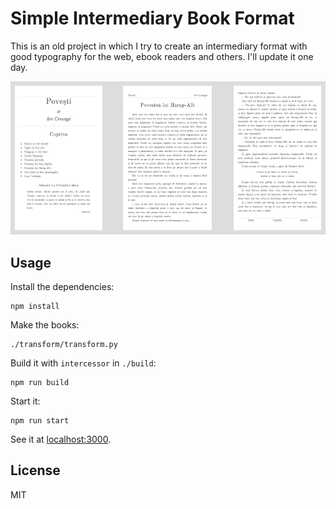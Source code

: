 # Simple Intermediary Book Format

This is an old project in which I try to create an intermediary format with good
typography for the web, ebook readers and others. I'll update it one day.

![SIBF screenshot](screenshot.png)

## Usage

Install the dependencies:

    npm install

Make the books:

    ./transform/transform.py

Build it with `intercessor` in `./build`:

    npm run build

Start it:

    npm run start

See it at [localhost:3000](http://localhost:3000).

## License

MIT
